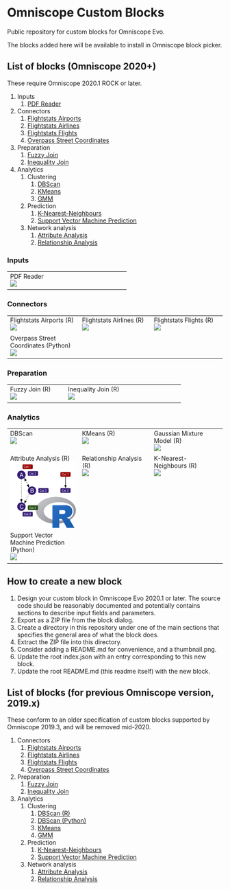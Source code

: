 # Omniscope Custom Blocks
Public repository for custom blocks for Omniscope Evo.

The blocks added here will be available to install in Omniscope block picker.

## List of blocks (Omniscope 2020+)

These require Omniscope 2020.1 ROCK or later.

1. Inputs
   1. [PDF Reader](Inputs/PDF%20Reader/)
2. Connectors
   1. [Flightstats Airports](Connectors/Flightstats/Airports/)
   2. [Flightstats Airlines](Connectors/Flightstats/Airlines/)
   3. [Flightstats Flights](Connectors/Flightstats/Flights/)
   4. [Overpass Street Coordinates](Connectors/Overpass/StreetCoordinates/)
3. Preparation
   1. [Fuzzy Join](Preparation/Join/Fuzzy%20Join/)
   2. [Inequality Join](Preparation/Join/Inequality%20Join/)
4. Analytics
   1. Clustering
       1. [DBScan](Analytics/Clustering/DBScan/)
       2. [KMeans](Analytics/Clustering/KMeans/)
       3. [GMM](Analytics/Network%20Analysis/Attribute%20Analysis/)
   2. Prediction
       1. [K-Nearest-Neighbours](Analytics/Prediction/KNN/)
       2. [Support Vector Machine Prediction](Analytics/Prediction/SVN/)
   3. Network analysis
       1. [Attribute Analysis](Analytics/Network%20Analysis/Attribute%20Analysis/)
       2. [Relationship Analysis](Analytics/Network%20Analysis/Relationship%20Analysis/)


### Inputs
<table>
    <tr valign="top">
        <td width="33%">PDF Reader<br><a href="Inputs/PDF Reader" title="PDF Reader"><img width="190" src="https://github.com/visokio/omniscope-custom-blocks/blob/master/Inputs/PDF Reader/thumbnail.png"></a>           </td>
    </tr>
</table>

### Connectors
<table>
    <tr valign="top">
        <td width="33%">Flightstats Airports (R)<br><a href="Connectors/Flightstats/Airports/" title="Flightstats Airports (R)"><img width="290" src="https://github.com/visokio/omniscope-custom-blocks/blob/master/Connectors/Flightstats/Airports/thumbnail.png"></a></td>
        <td width="33%">Flightstats Airlines (R)<br><a href="Connectors/Flightstats/Airlines/" title="Flightstats Airlines (R)"><img width="290" src="https://github.com/visokio/omniscope-custom-blocks/blob/master/Connectors/Flightstats/Airlines/thumbnail.png"></a></td>
        <td width="33%">Flightstats Flights (R)<br><a href="Connectors/Flightstats/Flights/" title="Flightstats Flights (R)"><img width="290" src="https://github.com/visokio/omniscope-custom-blocks/blob/master/Connectors/Flightstats/Flights/thumbnail.png"></a></td>
    </tr>
    <tr valign="top">
        <td width="33%">Overpass Street Coordinates (Python)<br><a href="Connectors/Overpass/Street%20Coordinates/" title="Overpass Street Coordinates (Python)"><img width="290" src="https://github.com/visokio/omniscope-custom-blocks/blob/master/Connectors/Overpass/Street%20Coordinates/thumbnail.png"></a></td>
        <td width="33%"></td>
        <td width="33%"></td>
    </tr>
</table>

### Preparation
<table>
    <tr valign="top">
        <td width="33%">Fuzzy Join (R)<br><a href="Preparation/Join/Fuzzy%20Join/" title="Fuzzy Join (R)"><img width="290" src="https://github.com/visokio/omniscope-custom-blocks/blob/master/Preparation/Join/Fuzzy%20Join/thumbnail.png"></a></td>
        <td width="33%">Inequality Join (R)<br><a href="Preparation/Join/Inequality%20Join/" title="Inequality Join (R)"><img width="290" src="https://github.com/visokio/omniscope-custom-blocks/blob/master/Preparation/Join/Inequality%20Join/thumbnail.png"></a></td>
        <td width="33%"></td>
    </tr>
</table>

### Analytics
<table>
    <tr valign="top">
        <td width="33%">DBScan<br><a href="Analytics/Clustering/DBScan/" title="DBScan (Python)"><img width="290" src="https://github.com/visokio/omniscope-custom-blocks/blob/master/Analytics/Clustering/DBScan/thumbnail.png"></a></td>
        <td width="33%">KMeans (R)<br><a href="Analytics/Clustering/KMeans/" title="KMeans (R)"><img width="290" src="https://github.com/visokio/omniscope-custom-blocks/blob/master/Analytics/Clustering/KMeans/thumbnail.png"></a></td>    
        <td width="33%">Gaussian Mixture Model (R)<br><a href="Analytics/Clustering/GMM/" title="GMM (R)"><img width="290" src="https://github.com/visokio/omniscope-custom-blocks/blob/master/Analytics/Clustering/GMM/thumbnail.png"></a></td>      
    </tr>
    <tr valign="top">
        <td width="33%">Attribute Analysis (R)<br><a href="Analytics/Network%20Analysis/Attribute%20Analysis/" title="Attribute Analysis (R)"><img width="290" src="https://github.com/visokio/omniscope-custom-blocks/blob/master/Analytics/Network%20Analysis/Attribute%20Analysis/thumbnail.png"></a></td>
        <td width="33%">Relationship Analysis (R)<br><a href="Analytics/Network%20Analysis/Relationship%20Analysis/" title="Attribute Analysis (R)"><img width="290" src="https://github.com/visokio/omniscope-custom-blocks/blob/master/Analytics/Network%20Analysis/Relationship%20Analysis/thumbnail.png"></a></td>
        <td width="33%">K-Nearest-Neighbours (R)<br><a href="Analytics/Prediction/KNN/" title="K-Nearest-Neighbours (R)"><img width="290" src="https://github.com/visokio/omniscope-custom-blocks/blob/master/Analytics/Prediction/KNN/thumbnail.png"></a></td>
    </tr>
    <tr valign="top">
        <td width="33%">Support Vector Machine Prediction (Python)<br><a href="Analytics/Prediction/SVM/" title="Support Vector Machine Prediction (Python)"><img width="290" src="https://github.com/visokio/omniscope-custom-blocks/blob/master/Analytics/Prediction/SVM/thumbnail.png"></a></td>
        <td width="33%"></td>     
        <td width="33%"></td>     
    </tr>

</table>


## How to create a new block
1. Design your custom block in Omniscope Evo 2020.1 or later.
   The source code should be reasonably documented and potentially contains sections to describe input fields and parameters.
2. Export as a ZIP file from the block dialog.
3. Create a directory in this repository under one of the main sections that specifies the general area of what the block does. 
4. Extract the ZIP file into this directory.
5. Consider adding a README.md for convenience, and a thumbnail.png.
6. Update the root index.json with an entry corresponding to this new block.
7. Update the root README.md (this readme itself) with the new block.


## List of blocks (for previous Omniscope version, 2019.x)

These conform to an older specification of custom blocks supported by Omniscope 2019.3, and will be removed mid-2020.

1. Connectors
   1. [Flightstats Airports](Connectors/Flightstats/Airports/R/)
   2. [Flightstats Airlines](Connectors/Flightstats/Airlines/R/)
   3. [Flightstats Flights](Connectors/Flightstats/Flights/R/)
   4. [Overpass Street Coordinates](Connectors/Overpass/StreetCoordinates/Python/)
2. Preparation
   1. [Fuzzy Join](Preparation/Join/Fuzzy%20Join/R/)
   2. [Inequality Join](Preparation/Join/Inequality%20Join/R/)
3. Analytics
   1. Clustering
       1. [DBScan (R)](Analytics/Clustering/DBScan/R/)
       2. [DBScan (Python)](Analytics/Clustering/DBScan/Python/)
       3. [KMeans](Analytics/Clustering/KMeans/R/)
       4. [GMM](Analytics/Network%20Analysis/Attribute%20Analysis/R/)
   2. Prediction
       1. [K-Nearest-Neighbours](Analytics/Prediction/KNN/R/)
       2. [Support Vector Machine Prediction](Analytics/Prediction/SVN/Python/)
   3. Network analysis
       1. [Attribute Analysis](Analytics/Network%20Analysis/Attribute%20Analysis/R/)
       2. [Relationship Analysis](Analytics/Network%20Analysis/Relationship%20Analysis/R/)

